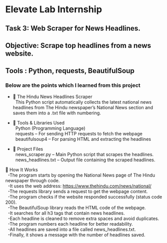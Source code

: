 # Elevate Lab Internship
## Task 3: Web Scraper for News Headlines.
## Objective:  Scrape top headlines from a news website.
## Tools : Python, requests, BeautifulSoup
### Below are the points which I learned from this project

- 📰 The Hindu News Headlines Scraper <br>
&nbsp;&nbsp;This Python script automatically collects the latest national news headlines from The Hindu newspaper’s National News section and saves them into a .txt file with numbering.

- 🔧 Tools & Libraries Used <br>
&nbsp;&nbsp;Python (Programming Language)<br>
&nbsp;&nbsp;requests – For sending HTTP requests to fetch the webpage<br>
&nbsp;&nbsp;beautifulsoup4 – For parsing HTML and extracting the headlines<br>

- 📂 Project Files<br>
&nbsp;&nbsp;news_scraper.py – Main Python script that scrapes the headlines.<br>
&nbsp;&nbsp;news_headlines.txt – Output file containing the scraped headlines.<br>

🚀 How It Works<br>
&nbsp;&nbsp;-The program starts by opening the National News page of The Hindu newspaper through code.<br>
&nbsp;&nbsp;-It uses the web address: https://www.thehindu.com/news/national/<br>
&nbsp;&nbsp;-The requests library sends a request to get the webpage content.<br>
&nbsp;&nbsp;-The program checks if the website responded successfully (status code 200).<br>
&nbsp;&nbsp;-The BeautifulSoup library reads the HTML code of the webpage.<br>
&nbsp;&nbsp;-It searches for all h3 tags that contain news headlines.<br>
&nbsp;&nbsp;-Each headline is cleaned to remove extra spaces and avoid duplicates.<br>
&nbsp;&nbsp;-The program numbers each headline for better readability.<br>
&nbsp;&nbsp;-All headlines are saved into a file called news_headlines.txt.<br>
&nbsp;&nbsp;-Finally, it shows a message with the number of headlines saved.<br>
